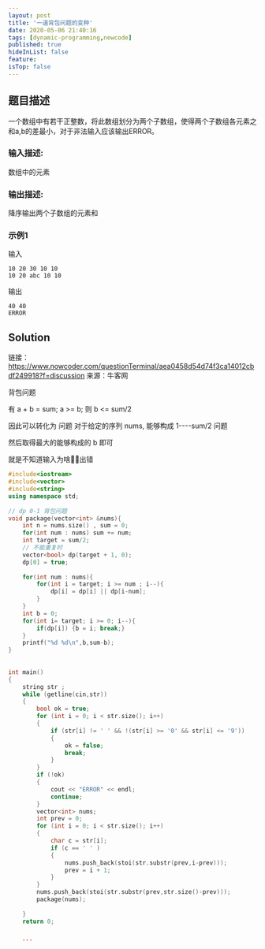 ```yaml
---
layout: post
title: '一道背包问题的变种'
date: 2020-05-06 21:40:16
tags: [dynamic-programming,newcode]
published: true
hideInList: false
feature: 
isTop: false
---
```

## 题目描述
一个数组中有若干正整数，将此数组划分为两个子数组，使得两个子数组各元素之和a,b的差最小，对于非法输入应该输出ERROR。
### 输入描述:
数组中的元素
### 输出描述:
降序输出两个子数组的元素和
### 示例1
输入
```
10 20 30 10 10
10 20 abc 10 10
```
输出
```
40 40
ERROR
```

## Solution

链接：https://www.nowcoder.com/questionTerminal/aea0458d54d74f3ca14012cbdf249918?f=discussion
来源：牛客网

背包问题

有 a + b = sum;
  a >= b;
则 b <= sum/2

因此可以转化为 问题
对于给定的序列 nums, 能够构成 1----sum/2 问题

然后取得最大的能够构成的 b 即可

就是不知道输入为啥👨‍🏫出错

```c++
#include<iostream>
#include<vector>
#include<string>
using namespace std;
 
// dp 0-1 背包问题
void package(vector<int> &nums){
    int n = nums.size() , sum = 0;
    for(int num : nums) sum += num;
    int target = sum/2;
    // 不能重复时
    vector<bool> dp(target + 1, 0);
    dp[0] = true;
     
    for(int num : nums){
        for(int i = target; i >= num ; i--){
            dp[i] = dp[i] || dp[i-num];
        }
    }
    int b = 0;
    for(int i= target; i >= 0; i--){
        if(dp[i]) {b = i; break;}
    }
    printf("%d %d\n",b,sum-b);
}
 
 
int main()
{
    string str ;
    while (getline(cin,str))
    {    
        bool ok = true;
        for (int i = 0; i < str.size(); i++)
        {
            if (str[i] != ' ' && !(str[i] >= '0' && str[i] <= '9'))
            {
                ok = false;
                break;
            }
        }
        if (!ok)
        {
            cout << "ERROR" << endl;
            continue;
        }
        vector<int> nums;
        int prev = 0;
        for (int i = 0; i < str.size(); i++)
        {
            char c = str[i];
            if (c == ' ' )
            { 
                nums.push_back(stoi(str.substr(prev,i-prev)));
                prev = i + 1;
            }
        }
        nums.push_back(stoi(str.substr(prev,str.size()-prev)));
        package(nums);
 
    }
    return 0;


    ```

